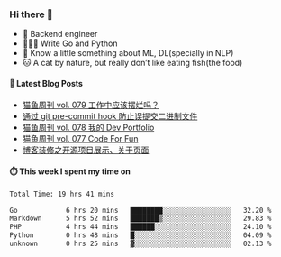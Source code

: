 ### Hi there 👋

- 🔧 Backend engineer
- 👨🏻‍💻 Write Go and Python
- 🔭 Know a little something about ML, DL(specially in NLP)
- 🐱 A cat by nature, but really don’t like eating fish(the food)

#### 📖 Latest Blog Posts
<!-- BLOG-POST-LIST:START -->
- [猫鱼周刊 vol. 079 工作中应该摆烂吗？](https://ameow.xyz/archives/weekly-079)
- [通过 git pre-commit hook 防止误提交二进制文件](https://ameow.xyz/archives/prevent-commiting-binaries-with-pre-commit-hook)
- [猫鱼周刊 vol. 078 我的 Dev Portfolio](https://ameow.xyz/archives/weekly-078)
- [猫鱼周刊 vol. 077 Code For Fun](https://ameow.xyz/archives/weekly-077)
- [博客装修之开源项目展示、关于页面](https://ameow.xyz/archives/blog-maintenance-showcase-and-about)
<!-- BLOG-POST-LIST:END -->

#### ⏱️ This week I spent my time on
<!--START_SECTION:waka-->

```txt
Total Time: 19 hrs 41 mins

Go            6 hrs 20 mins   ████████░░░░░░░░░░░░░░░░░   32.20 %
Markdown      5 hrs 52 mins   ███████▒░░░░░░░░░░░░░░░░░   29.83 %
PHP           4 hrs 44 mins   ██████░░░░░░░░░░░░░░░░░░░   24.10 %
Python        0 hrs 48 mins   █░░░░░░░░░░░░░░░░░░░░░░░░   04.09 %
unknown       0 hrs 25 mins   ▓░░░░░░░░░░░░░░░░░░░░░░░░   02.13 %
```

<!--END_SECTION:waka-->

<!--
**LeslieLeung/LeslieLeung** is a ✨ _special_ ✨ repository because its `README.md` (this file) appears on your GitHub profile.

Here are some ideas to get you started:

- 🔭 I’m currently working on ...
- 🌱 I’m currently learning ...
- 👯 I’m looking to collaborate on ...
- 🤔 I’m looking for help with ...
- 💬 Ask me about ...
- 📫 How to reach me: ...
- 😄 Pronouns: ...
- ⚡ Fun fact: ...
-->
